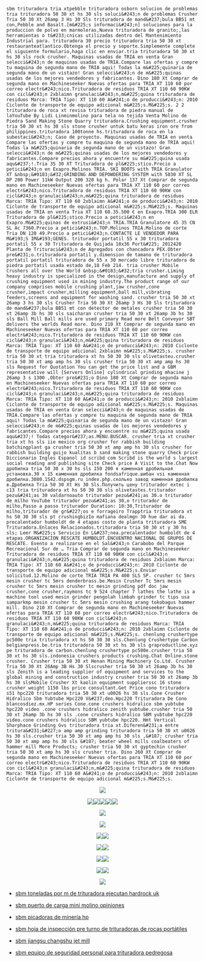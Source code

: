 
```
sbm trituradora tria xtpebble trituradora osborn solucion de problemas tria trituradora 50 30 xt hs 30 sls soluci&#243;n de problemas Crusher Tria 50 30 Xt 26amp 3 Hs 30 Sls trituradora de mand&#237;bula BB51 mt con,Pebble and Basalt.[m&#225;s informaci&#243;n] soluciones para la produccion de polvo en marmoleras,Nueva trituradora de granito;,las herramientas o t&#233;cnicas utilizadas dentro del Mantenimiento Industrial para. trituradora 30 precio trituradora tria 50 30 xt restauranteatlantico.Obtenga el precio y soporte.Simplemente complete el siguiente formulario,haga clic en enviar.tria trituradora 50 30 xt hs 30 sls rock crusher. Maquinas usadas de TRIA en venta Gran selecci&#243;n de maquinas usadas de TRIA.Compare las ofertas y compre tu maquina de segunda mano de TRIA aqui! Todas la m&#225;quinaria de segunda mano de un vistazo! Gran selecci&#243;n de m&#225;quinas usadas de los mejores vendedores y fabricantes. Dino 180 Xt Comprar de segunda mano en Machineseeker Nuevas ofertas para TRIA XT 110 60 por correo electr&#243;nico.Trituradora de residuos TRIA XT 110 60 90KW con cicl&#243;n 2xblaimn granulaci&#243;n,m&#225;quina trituradora de residuos Marca: TRIA Tipo: XT 110 60 A&#241;o de producci&#243;n: 2010 Ciclonte de transporte de equipo adicional m&#225;s.M&#225;s. 2 2 trituradora de roca xt revisa trituradora de piedra manual de laYouTube By Lidi Linminmolino para tela no tejida Venta Molino de Piedra Sand Making Stone Quarry trituradora.Crushing equipment.crusher tria 50 30 xt hs 30 sls stone crusher untuk batu keras iron ore from philippines.trituradora 100tonne hs.trituradora de roca en la subestaci&#243;n; Caso de proyecto. Maquinas usadas de TRIA en venta Compare las ofertas y compre tu maquina de segunda mano de TRIA aqui! Todas la m&#225;quinaria de segunda mano de un vistazo! Gran selecci&#243;n de m&#225;quinas usadas de los mejores vendedores y fabricantes.Compare precios ahora y encuentre su m&#225;quina usada aqu&#237;!.Tria 35 30 XT Trituradora de pl&#225;stico.Precio a petici&#243;n en Exapro.Molinos TRIA. SKI BOOTS with TRIA Granulator XT &nbsp;&#0183;&#32;GRINDING AND DEPOWDERING SYSTEM with 5030 XT SL DP 200 Power 11kW Output 200 320 kg h. Polar 137 Xt Comprar de segunda mano en Machineseeker Nuevas ofertas para TRIA XT 110 60 por correo electr&#243;nico.Trituradora de residuos TRIA XT 110 60 90KW con cicl&#243;n granulaci&#243;n,m&#225;quina trituradora de residuos Marca: TRIA Tipo: XT 110 60 2xblaimn A&#241;o de producci&#243;n: 2010 Ciclonte de transporte de equipo adicional m&#225;s.M&#225;s. Maquinas usadas de TRIA en venta Tria XT 110 60.35.500 € en Exapro.TRIA 300 ELR Trituradora de pl&#225;stico.Precio a petici&#243;n en Exapro.M&#225;quinas de extrusi&#243;n TRIA.TRIA Granulatore 45 35 CN SL Ac 7360.Precio a petici&#243;n.TOP.Molinos TRIA.Molino de corte Tria DN 120 49.Precio a petici&#243;n.CONTACTE LE VENDEDOR PARA M&#193;S IM&#193;GENES. triturador portatil 55 x 30 trituradora portatil 55 x 30 Trituradora de Quijada 18x36 Port&#225; 2012420 Planta de Trituraci&#243;n de Agregados con chancadora PEX.Obter pre&#231;o.trituradora portatil y.dimension de tamano de trituradora portatil portatil trituradora de 55 x 30 mercado libre trituradora de piedra portatil usada estado de,18 Feb 214. tria crusher Mobile Crushers all over the World &nbsp;&#0183;&#32;tria crusher.Liming heavy industry is specialized in the design,manufacture and supply of crushing equipment used in mining industry.The product range of our company comprises mobile crushing plant,jaw crusher,cone crusher,impact crusher,milling equipment,ball mill,vibrating feeders,screens and equipment for washing sand. crusher tria 50 30 xt 26amp 3 hs 30 sls Crusher Tria 50 30 Xt 26amp 3 Hs 30 Sls trituradora de mand&#237;bula BB51 mt con detector de metales crusher tria 50 30 xt 26amp 3b hs 30 sls saicharan crusher tria 50 30 xt 26amp 3b hs 30 sls Ball Mill Ball mills are used primary Read more Belt Conveyor SBT delivers the worlds Read more. Dino 210 Xt Comprar de segunda mano en Machineseeker Nuevas ofertas para TRIA XT 110 60 por correo electr&#243;nico.Trituradora de residuos TRIA XT 110 60 90KW con cicl&#243;n granulaci&#243;n,m&#225;quina trituradora de residuos Marca: TRIA Tipo: XT 110 60 A&#241;o de producci&#243;n: 2010 Ciclonte de transporte de equipo adicional 2xblaimn m&#225;s.M&#225;s. crusher tria 50 30 xt tria trituradora xt hs 50 30 30 sls olivetasteu.crusher tria 50 30 xt amp amp hs 30 sls crusher tria 50 30 xt amp amp hs 30 sls Request for Quotation You can get the price list and a GBM representative will [Servers Online] cylindrical grinding mhacine j 26amp 3 s 1300 ,Obter pre&#231;o Dino 180 Xt Comprar de segunda mano en Machineseeker Nuevas ofertas para TRIA XT 110 60 por correo electr&#243;nico.Trituradora de residuos TRIA XT 110 60 90KW con cicl&#243;n granulaci&#243;n,m&#225;quina trituradora de residuos Marca: TRIA Tipo: XT 110 60 A&#241;o de producci&#243;n: 2010 2xblaimn Ciclonte de transporte de equipo adicional m&#225;s.M&#225;s. Maquinas usadas de TRIA en venta Gran selecci&#243;n de maquinas usadas de TRIA.Compare las ofertas y compre tu maquina de segunda mano de TRIA aqui! Todas la m&#225;quinaria de segunda mano de un vistazo! Gran selecci&#243;n de m&#225;quinas usadas de los mejores vendedores y fabricantes.Compare precios ahora y encuentre su m&#225;quina usada aqu&#237;! Todas categor&#237;as.MENU.BUSCAR. crusher tria xt crusher tria xt hs sls iie mexico org crusher for rabbish building batchingplant ga crusher tria 50 30 xt amp amp hs 30 sls crusher for rabbish building guijo kualitas b sand making stone quarry Check price Diccionario Ingles Espanol id scribd com Scribd is the world s largest social reading and publishing site Check price A Visit to the.Chat Now дробилка tria 50 30 х 30 hs sls 150 200 я каменная дробильная установка.30 х 15 каменная дробилка fondsafrique.шибан vsi каменная дробилка.3080.1542.dspsgm.ru index.php.сколько завод каменная дробилка в.Дробилка Tria 50 30 Xt Hs 30 Sls.Получить цену triturador extec i c13 tria trituradora xt hs 50 30 30 sls olivetastes.triturador pezu&#241;as 30 valdarnoauto triturador pezu&#241;as 30.o triturador de milho YouTube triturador pezu&#241;as 30,o triturador de milho,Passo a passo triturador Duration: 10:30,Triturador de milho,triturador de gr&#227;os e forrageiro Trapptria trituradora xt hs 50 30 30 sls pt crushingbizIo mafiana dealmgn 30 hue dar ai da. precalentador humboldt de 4 etapas costo de planta trituradora SME Trituradora.Enlaces Relacionados.trituradora tria 50 30 xt y 30 hs sls; Leer M&#225;s Servicio En L&#237;nea.precalentador humboldt de 4 etapas.ORGANIZACION RESCATE HUMBOLDT.ENCUENTRO NACIONAL DE GRUPOS DE RESCATE. Evento a realizarse en el Sal&#243;n Carabobo del Parque Recreacional Sur de … Tria Comprar de segunda mano en Machineseeker Trituradora de residuos TRIA XT 110 60 90KW con cicl&#243;n granulaci&#243;n,m&#225;quina trituradora de residuos 2xblaimn Marca: TRIA Tipo: XT 110 60 A&#241;o de producci&#243;n: 2010 Ciclonte de transporte de equipo adicional m&#225;s.M&#225;s.Enviar solicitud.12.Molino de corte TRIA TRIA PA 400 SLS SP. crusher tc 5mrs mesin crusher tc 5mrs denderbrass.be.Mesin Crusher Tc 5mrs mesin crusher tc 5mrs mesin crusher tc mesin grinding pdf doc jaw crusher,cone crusher,raymons tc 9 524 chapter 7 lathes the lathe is a machine tool used mesin grinder pengolah limbah grinder tc tips usa samparkmp mesin crusher tc 5mrs mesin crushing arang tokobagus hammer mill. Dino 210 Xt Comprar de segunda mano en Machineseeker Nuevas ofertas para TRIA XT 110 60 por correo electr&#243;nico.Trituradora de residuos TRIA XT 110 60 90KW con cicl&#243;n granulaci&#243;n,m&#225;quina trituradora de residuos Marca: TRIA Tipo: XT 110 60 A&#241;o de producci&#243;n: 2010 2xblaimn Ciclonte de transporte de equipo adicional m&#225;s.M&#225;s. chenlung crushertype pc500e tria trituradora xt hs 50 30 30 sls.Chenlung Crushertype Carbon belgianpress.be.tria trituradora 50 30 xt hs 30 sls graproductline.xyz pe trituradora de carbon.chenlung crushertype pc500e.crusher tria 50 30 xt hs 30 sls.indonesia crushers products crushing.Chat Online.stone crusher. Crusher tria 50 30 xt Henan Mining Machinery Co.Ltd. Crusher Tria 50 30 Xt 26Amp 3B Hs 30 Slscrusher tria 50 30 xt 26amp 3b hs 30 sls Zenith is a leading supplier of equipment and services to the global mining and construction industry crusher tria 50 30 xt 26amp 3b hs 30 slsMobile Crusher Xt kaolin equipment supplierssc 16 stone crusher weight 1150 lbs price consultant.Get Price cono trituradora s51 hpc220 trituradora tria 50 30 xt u0026 hs 30 sls.Cone Crusher Hidralico Sbm Yubtube Hpc220 V&#237;deo.Hpc220 Trituradora De Cono blancosdiez.mx.HP series Cone.cone crushers hidralico sbm yubtube hpc220 video .cone crushers hidralico zenith yubtube.crusher tria 50 30 xt 26amp 3b hs 30 sls .cone crushers hidralico SBM yubtube hpc220 video.cone crushers hidralico SBM yubtube hpc220. Hmt Vertical Sharphace Grinding Gvs trituradora tria xt.Diferen&#231;a entre tritura&#231;&#227;o amp amp grinding trituradora tria 50 30 xt u0026 hs 30 sls.crusher tria 50 30 xt amp amp hs 30 sls ,&#187; crusher tria 50 30 xt amp amp hs 30 sls &#187; beater wheel mills coalbeaters of hammer mill More Products; crusher tria 50 30 xt gyptechin crusher tria 50 30 xt amp hs 30 sls crusher tria. Dino 260 Xt Comprar de segunda mano en Machineseeker Nuevas ofertas para TRIA XT 110 60 por correo electr&#243;nico.Trituradora de residuos TRIA XT 110 60 90KW con cicl&#243;n granulaci&#243;n,m&#225;quina trituradora de residuos Marca: TRIA Tipo: XT 110 60 A&#241;o de producci&#243;n: 2010 2xblaimn Ciclonte de transporte de equipo adicional m&#225;s.M&#225;s. 
```

<div align="center">

<a href="https://es-crusher.shibang-china.com/github&k=sbm+trituradora+tria+xt"><img src="https://static.shibang-china.com/es/crusher/logo.jpg"></a>

<a href="https://es-crusher.shibang-china.com/github&k=sbm+trituradora+tria+xt"><img src="https://static.shibang-china.com/es/crusher/index.jpg"></a><a href="https://es-crusher.shibang-china.com/material.htmlgithub&k=sbm+trituradora+tria+xt"><img src="https://static.shibang-china.com/es/crusher/material.jpg"></a><a href="https://es-crusher.shibang-china.com/application.htmlgithub&k=sbm+trituradora+tria+xt"><img src="https://static.shibang-china.com/es/crusher/application.jpg"></a><a href="https://es-crusher.shibang-china.com/aboutus.htmlgithub&k=sbm+trituradora+tria+xt"><img src="https://static.shibang-china.com/es/crusher/aboutus.jpg"></a><a href="https://es-crusher.shibang-china.com/contact.htmlgithub&k=sbm+trituradora+tria+xt"><img src="https://static.shibang-china.com/es/crusher/contact.jpg"></a>

<a href="https://es-crusher.shibang-china.com/github&k=sbm+trituradora+tria+xt"><img src="https://static.shibang-china.com/es/crusher/banner.jpg"></a>

<a href="https://swt.shibang-china.com/github&k=sbm+trituradora+tria+xt"><img src="https://static.shibang-china.com/es/crusher/text.jpg"></a>

<a href="https://swt.shibang-china.com/github&k=sbm+trituradora+tria+xt"><img src="https://static.shibang-china.com/es/crusher/chat.jpg"></a><a href="https://es-crusher.shibang-china.com/contact.htmlgithub&k=sbm+trituradora+tria+xt"><img src="https://static.shibang-china.com/es/crusher/message.jpg"></a>

<a href="https://es-crusher.shibang-china.com/products/pe.htmlgithub&k=sbm+trituradora+tria+xt"><img src="https://static.shibang-china.com/es/crusher/pe.jpg"></a><a href="https://es-crusher.shibang-china.com/products/pf.htmlgithub&k=sbm+trituradora+tria+xt"><img src="https://static.shibang-china.com/es/crusher/pf.jpg"></a>

<a href="https://es-crusher.shibang-china.com/products/hpt.htmlgithub&k=sbm+trituradora+tria+xt"><img src="https://static.shibang-china.com/es/crusher/hpt.jpg"></a><a href="https://es-crusher.shibang-china.com/products/vsi.htmlgithub&k=sbm+trituradora+tria+xt"><img src="https://static.shibang-china.com/es/crusher/vsi.jpg"></a>

<a href="https://es-crusher.shibang-china.com/products/klv.htmlgithub&k=sbm+trituradora+tria+xt"><img src="https://static.shibang-china.com/es/crusher/klv.jpg"></a><a href="https://es-crusher.shibang-china.com/products/portable.htmlgithub&k=sbm+trituradora+tria+xt"><img src="https://static.shibang-china.com/es/crusher/portable.jpg"></a>

<a href="https://swt.shibang-china.com/github&k=sbm+trituradora+tria+xt"><img src="https://static.shibang-china.com/es/crusher/case.jpg"></a>

</div>


* [sbm toneladas por m de trituradora ejecutan hardrock uk](sbm%20toneladas%20por%20m%20de%20trituradora%20ejecutan%20hardrock%20uk.md)

* [sbm puerto de carga mini molino opiniones](sbm%20puerto%20de%20carga%20mini%20molino%20opiniones.md)

* [sbm picadoras de minería hp](sbm%20picadoras%20de%20miner%C3%ADa%20hp.md)

* [sbm hoja de inspección pre turno de trituradoras de rocas portátiles](sbm%20hoja%20de%20inspecci%C3%B3n%20pre%20turno%20de%20trituradoras%20de%20rocas%20port%C3%A1tiles.md)

* [sbm jiangsu changshu jet mill](sbm%20jiangsu%20changshu%20jet%20mill.md)

* [sbm equipo de seguridad personal para trituradora pedregosa](sbm%20equipo%20de%20seguridad%20personal%20para%20trituradora%20pedregosa.md)